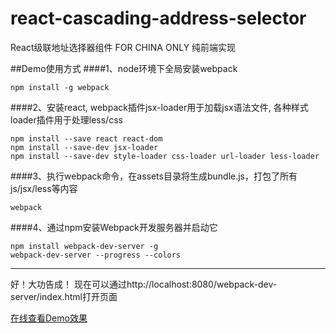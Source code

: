 # react-cascading-address-selector
React级联地址选择器组件 FOR CHINA ONLY 纯前端实现

##Demo使用方式
####1、node环境下全局安装webpack
```
npm install -g webpack
```
####2、安装react, webpack插件jsx-loader用于加载jsx语法文件, 各种样式loader插件用于处理less/css
```
npm install --save react react-dom
npm install --save-dev jsx-loader
npm install --save-dev style-loader css-loader url-loader less-loader 
```
####3、执行webpack命令，在assets目录将生成bundle.js，打包了所有js/jsx/less等内容
```
webpack
```
####4、通过npm安装Webpack开发服务器并启动它
```
npm install webpack-dev-server -g
webpack-dev-server --progress --colors
```

-----------------------
好！大功告成！
现在可以通过http://localhost:8080/webpack-dev-server/index.html打开页面


[在线查看Demo效果](http://runjs.cn/detail/wyreqgtd)
